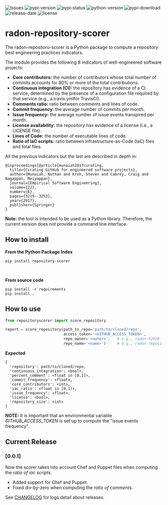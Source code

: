 ![Issues](https://img.shields.io/github/issues/radon-h2020/radon-repository-scorer)
![pypi-version](https://img.shields.io/pypi/v/repository-scorer)
![pypi-status](https://img.shields.io/pypi/status/repository-scorer)
![python-version](https://img.shields.io/pypi/pyversions/repository-scorer)
![pypi-download](https://img.shields.io/pypi/dw/repository-scorer)
![release-date](https://img.shields.io/github/release-date/radon-h2020/radon-repository-scorer)
![license](https://img.shields.io/pypi/l/repository-scorer)

# radon-repository-scorer
The radon-repositoru-scorer is a Python package to compute a repository best engineering practices indicators.

The module provides the following 8 indicators of well-engineered software projects:

* **Core contributors:** the number of contributors whose total number of commits accounts for 80% or more of the total contributions.
* **Continuous integration (CI):** the repository has evidence of a CI service, determined by the presence of a configuration file required by that service (e.g., a.travis.ymlfor TravisCI).
* **Comments ratio:** ratio between comments and lines of code.
* **Commit frequency:** the average number of commits per month.
* **Issue frequency:** the average number of issue events transpired per month.
* **License availability:** the repository has evidence of a license (i.e., a LICENSE file).
* **Lines of Code:** the number of executable lines of code. 
* **Ratio of IaC scripts:** ratio between Infrastructure-as-Code (IaC) files and total files.


All the previous indicators but the last are described in depth in:

```
@inproceedings{@article{munaiah2017curating,
  title={Curating GitHub for engineered software projects},
  author={Munaiah, Nuthan and Kroh, Steven and Cabrey, Craig and Nagappan, Meiyappan},
  journal={Empirical Software Engineering},
  volume={22},
  number={6},
  pages={3219--3253},
  year={2017},
  publisher={Springer}
}
```
          

**Note:** the tool is intended to be used as a Python library. 
Therefore, the current version does not provide a command line interface.

## How to install

**From the Python Package Index** 

```pip install repository-scorer```

<br>

**From source code**
```
pip install -r requirements
pip install .
```


## How to use

```python
from repositoryscorer import score_repository

report = score_repository(path_to_repo='path/to/cloned/repo',
                          access_token='<GITHUB_ACCESS_TOKEN>',
                          repo_owner='<owner>',   # e.g., radon-h2020
                          repo_name='<name>')     # e.g., radon-repository-scorer
```

**Expected**
```
{
  'repository': path/to/cloned/repo,
  'continuous_integration': <bool>,
  'percent_comment': <float in [0,1]>,
  'commit_frequency': <float>,
  'core_contributors': <int>,
  'iac_ratio': <float in [0,1]>,
  'issue_frequency': <float>,
  'license': <bool>,
  'repository_size': <int>
}
``` 

**NOTE:** It is important that an environmental variable *GITHUB_ACCESS_TOKEN*  is set up to compute the 
"issue events frequency".


## Current Release

### [0.0.1]
Now the scorer takes into account Chef and Puppet files when computing the *ratio of iac scripts*.
- Added support for Chef and Puppet.
- Fixed div-by-zero when computing the *ratio of comments*.

See [CHANGELOG](CHANGELOG.md) for logs detail about releases.
